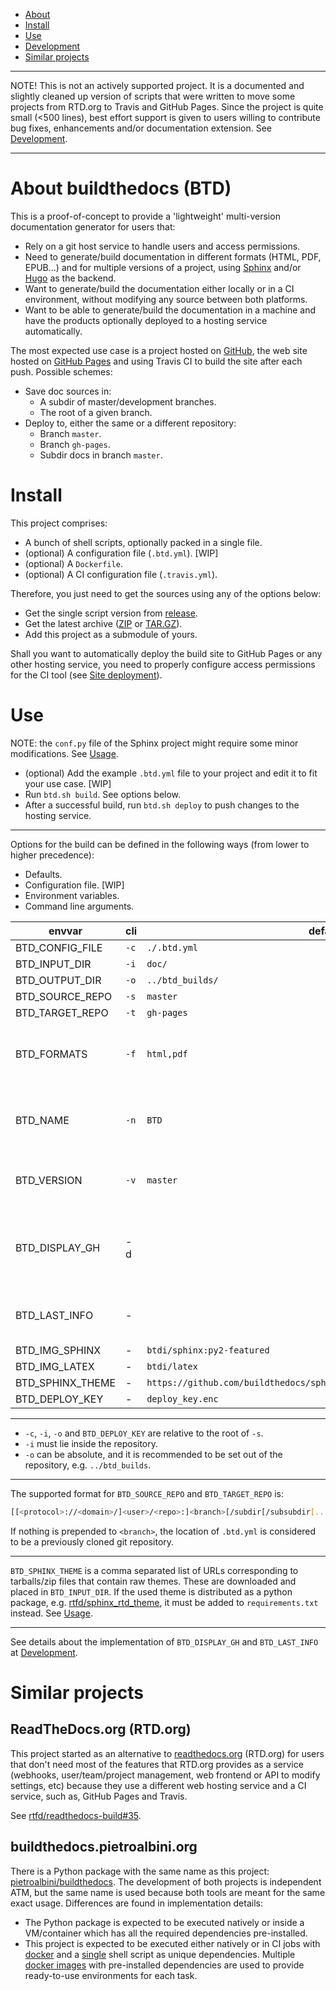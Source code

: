 - [About](#about-buildthedocs-btd)
- [Install](#install)
- [Use](#use)
- [Development](#development)
- [Similar projects](#similar-projects)

---

NOTE! This is not an actively supported project. It is a documented and slightly cleaned up version of
scripts that were written to move some projects from RTD.org to Travis and GitHub Pages. Since the project is quite
small (<500 lines), best effort support is given to users willing to contribute bug fixes, enhancements and/or
documentation extension. See [Development](http://buildthedocs.github.io/master/development).

---

# About buildthedocs (BTD)

This is a proof-of-concept to provide a 'lightweight' multi-version documentation generator for users that:

- Rely on a git host service to handle users and access permissions.
- Need to generate/build documentation in different formats (HTML, PDF, EPUB...) and for multiple versions of a
project, using [Sphinx](http://www.sphinx-doc.org) and/or [Hugo](https://gohugo.io/) as the backend.
- Want to generate/build the documentation either locally or in a CI environment, without modifying any source between
both platforms.
- Want to be able to generate/build the documentation in a machine and have the products optionally deployed to a
hosting service automatically.

The most expected use case is a project hosted on [GitHub](https://github.com), the web site hosted on
[GitHub Pages](https://pages.github.com/) and using Travis CI to build the site after each push. Possible schemes:

- Save doc sources in:
  - A subdir of master/development branches.
  - The root of a given branch.
- Deploy to, either the same or a different repository:
  - Branch `master`.
  - Branch `gh-pages`.
  - Subdir docs in branch `master`.

# Install

This project comprises:

- A bunch of shell scripts, optionally packed in a single file.
- (optional) A configuration file (`.btd.yml`). [WIP]
- (optional) A `Dockerfile`.
- (optional) A CI configuration file (`.travis.yml`).

Therefore, you just need to get the sources using any of the options below:

- Get the single script version from [release](https://github.com/1138-4EB/buildthedocs/releases).
- Get the latest archive ([ZIP](https://github.com/1138-4EB/readthedocs-docker-images/archive/master.zip) or [TAR.GZ](https://github.com/1138-4EB/readthedocs-docker-images/archive/master.tar.gz)).
- Add this project as a submodule of yours.

Shall you want to automatically deploy the build site to GitHub Pages or any other hosting service, you need to properly
configure access permissions for the CI tool (see [Site deployment](doc/site_deployment.md)).

# Use

NOTE: the `conf.py` file of the Sphinx project might require some minor modifications. See [Usage](http://buildthedocs.github.io/master/usage).

- (optional) Add the example `.btd.yml` file to your project and edit it to fit your use case. [WIP]
- Run `btd.sh build`. See options below.
- After a successful build, run `btd.sh deploy` to push changes to the hosting service.

---

Options for the build can be defined in the following ways (from lower to higher precedence):

- Defaults.
- Configuration file. [WIP]
- Environment variables.
- Command line arguments.

| envvar | cli | default | |
|-|-|-|-|
| BTD_CONFIG_FILE | `-c` | `./.btd.yml` | |
| BTD_INPUT_DIR | `-i` | `doc/` | |
| BTD_OUTPUT_DIR | `-o` | `../btd_builds/` | |
| BTD_SOURCE_REPO | `-s` | `master` | |
| BTD_TARGET_REPO | `-t` |  `gh-pages` | |
| BTD_FORMATS | `-f` | `html,pdf` | comma delimited list of output formats |
| BTD_NAME | `-n` | `BTD` | base name for artifacts (PDFs, tarballs...) |
| BTD_VERSION | `-v` | `master` | comma delimited list of versions |
| BTD_DISPLAY_GH | -d | | Display `Edit on GitHub` instead of `View page source` |
| BTD_LAST_INFO | - | | Last updated info format |
| BTD_IMG_SPHINX | - | `btdi/sphinx:py2-featured` | |
| BTD_IMG_LATEX | - | `btdi/latex` | |
| BTD_SPHINX_THEME | - | `https://github.com/buildthedocs/sphinx_btd_theme/archive/master.tar.gz` | |
| BTD_DEPLOY_KEY | - | `deploy_key.enc` | |

---

- `-c`, `-i`, `-o` and `BTD_DEPLOY_KEY` are relative to the root of `-s`.
- `-i` must lie inside the repository.
- `-o` can be absolute, and it is recommended to be set out of the repository, e.g. `../btd_builds`.

---

The supported format for `BTD_SOURCE_REPO` and `BTD_TARGET_REPO` is:

``` bash
[[<protocol>://<domain>/]<user>/<repo>:]<branch>[/subdir[/subsubdir[...]]]
```

If nothing is prepended to `<branch>`, the location of `.btd.yml` is considered to be a previously cloned git repository.

---

`BTD_SPHINX_THEME` is a comma separated list of URLs corresponding to tarballs/zip files that contain raw themes. These
are downloaded and placed in `BTD_INPUT_DIR`. If the used theme is distributed as a python package, e.g. [rtfd/sphinx_rtd_theme](https://github.com/rtfd/sphinx_rtd_theme),
it must be added to `requirements.txt` instead. See [Usage](http://buildthedocs.github.io/master/usage).

---

See details about the implementation of `BTD_DISPLAY_GH` and `BTD_LAST_INFO` at [Development](http://buildthedocs.github.io/master/development).

# Similar projects

## ReadTheDocs.org (RTD.org)

This project started as an alternative to [readthedocs.org](https://readthedocs.org/) (RTD.org) for users that don't
need most of the features that RTD.org provides as a service (webhooks, user/team/project management, web frontend or
API to modify settings, etc) because they use a different web hosting service and a CI service, such as, GitHub Pages
and Travis.

See [rtfd/readthedocs-build#35](https://github.com/rtfd/readthedocs-build/issues/35).

## buildthedocs.pietroalbini.org

There is a Python package with the same name as this project:
[pietroalbini/buildthedocs](https://github.com/pietroalbini/buildthedocs). The development of both projects is
independent ATM, but the same name is used because both tools are meant for the same exact usage. Differences are found
in implementation details:

- The Python package is expected to be executed natively or inside a VM/container which has all the required
dependencies pre-installed.
- This project is expected to be executed either natively or in CI jobs with [docker](https://www.docker.com/) and a
[single](https://github.com/1138-4EB/buildthedocs/releases) shell script as unique dependencies. Multiple
[docker images](https://hub.docker.com/u/btdi/) with pre-installed dependencies are used to provide ready-to-use
environments for each task.
